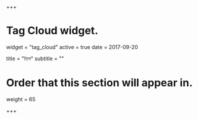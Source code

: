 +++
# Tag Cloud widget.
widget = "tag_cloud"
active = true
date = 2017-09-20

title = "ট্যাগ"
subtitle = ""

# Order that this section will appear in.
weight = 65

+++
